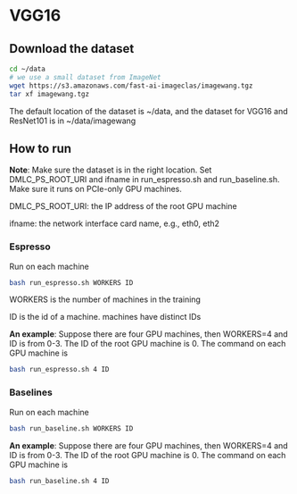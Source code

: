 # VGG16


## Download the dataset
```bash
cd ~/data
# we use a small dataset from ImageNet
wget https://s3.amazonaws.com/fast-ai-imageclas/imagewang.tgz
tar xf imagewang.tgz
```
The default location of the dataset is ~/data, and the dataset for VGG16 and ResNet101 is in ~/data/imagewang

## How to run
**Note**: Make sure the dataset is in the right location. Set DMLC_PS_ROOT_URI and ifname in run_espresso.sh and run_baseline.sh. Make sure it runs on PCIe-only GPU machines.

DMLC_PS_ROOT_URI: the IP address of the root GPU machine

ifname: the network interface card name, e.g., eth0, eth2


### Espresso
Run on each machine
```bash
bash run_espresso.sh WORKERS ID
```
WORKERS is the number of machines in the training

ID is the id of a machine. machines have distinct IDs

**An example**:
Suppose there are four GPU machines, then WORKERS=4 and ID is from 0-3. 
The ID of the root GPU machine is 0.
The command on each GPU machine is
```bash
bash run_espresso.sh 4 ID
```


### Baselines
Run on each machine
```bash
bash run_baseline.sh WORKERS ID
``` 

**An example**:
Suppose there are four GPU machines, then WORKERS=4 and ID is from 0-3. 
The ID of the root GPU machine is 0.
The command on each GPU machine is
```bash
bash run_baseline.sh 4 ID
```

